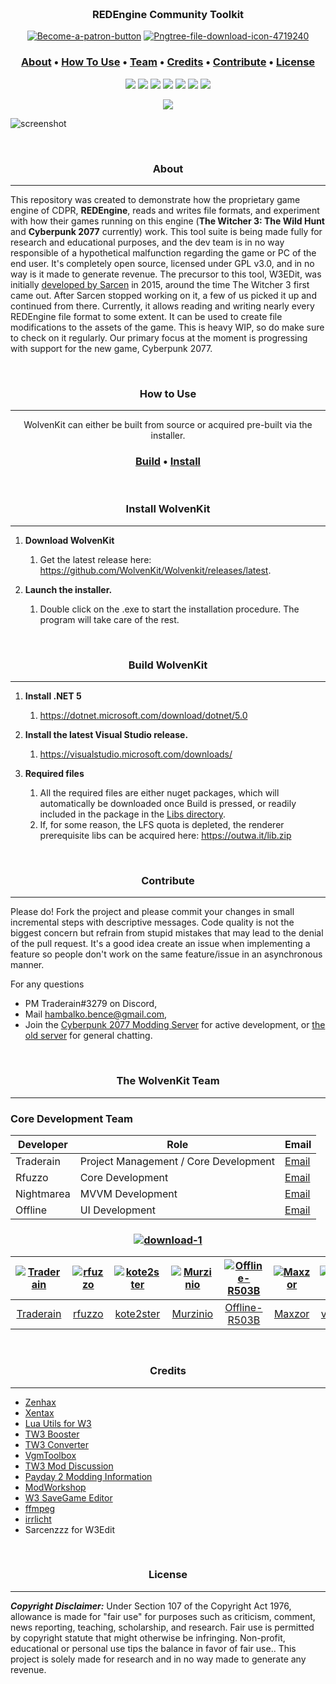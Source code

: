 
<h3 align="center">
  <br>
  <a href="https://redmodding.org/"><img src="https://media.discordapp.net/attachments/803619861170225203/811665837218856970/banner2.png?width=960&height=305" alt="" ></a>
  <br>
  REDEngine Community Toolkit
  <br>
</h3>

</p>
  <p align="center"> 
    <a href="https://patreon.com/traderain"><img src="https://i.ibb.co/RBZKRg4/Become-a-patron-button.png" alt="Become-a-patron-button" border="0"></a>
  <a href="https://github.com/WolvenKit/Wolvenkit/releases/latest"><img src="https://i.ibb.co/272nyjJ/Pngtree-file-download-icon-4719240.png" alt="Pngtree-file-download-icon-4719240" border="0"></a>  
</p>

<h3 align="center">
  <a href="#About">About</a> •
  <a href="#how-to-use">How To Use</a> •
  <a href="#team">Team</a> •
  <a href="#credits">Credits</a> • 
  <a href="#contributing">Contribute</a> •
  <a href="#license">License</a>
 
</h3>

<p align="center">
  <a href="https://github.com/WolvenKit/Wolvenkit/releases"><img src="https://img.shields.io/github/downloads/WolvenKit/Wolven-Kit/total"></a>
  <a href="https://github.com/WolvenKit/Wolvenkit/actions?query=workflow%3AWolvenKit-Nightly"><img src="https://github.com/WolvenKit/Wolven-kit/workflows/WolvenKit-Nightly/badge.svg"></a>
  <a href="https://github.com/WolvenKit/Wolven-kit/issues"><img src="https://img.shields.io/github/issues/WolvenKit/Wolven-kit.svg"></a>
  <a href="https://github.com/WolvenKit/Wolven-kit/network"><img src="https://img.shields.io/github/forks/WolvenKit/Wolven-kit.svg"></a>
  <a href="https://github.com/WolvenKit/Wolven-kit/stargazers"><img src="https://img.shields.io/github/stars/WolvenKit/Wolven-kit.svg"></a>    
  <a href="https://raw.githubusercontent.com/WolvenKit/Wolven-kit/master/LICENSE"><img src="https://img.shields.io/badge/license-AGPL-blue.svg"></a>
  <a href="https://discord.gg/cp77modding"><img src="https://img.shields.io/discord/717692382849663036.svg?label=&logo=discord&logoColor=ffffff&color=7389D8&labelColor=6A7EC2">  </a>  
<p align="center"> 
 <img src="https://media.discordapp.net/attachments/803648048018096170/809406032336912394/unknown.png?width=837&height=640"> 
</p>

![screenshot](https://cdn.discordapp.com/attachments/788051447081598976/811578293676539904/unknown.png)

<div id="about">&zwnj;</div>
<h3 align="center">About</h3>

---

This repository was created to demonstrate how the proprietary game engine of CDPR, **REDEngine**, reads and writes file formats, and experiment with how their games running on this engine (**The Witcher 3: The Wild Hunt** and **Cyberpunk 2077** currently) work. This tool suite is being made fully for research and educational purposes, and the dev team is in no way responsible of a hypothetical malfunction regarding the game or PC of the end user. It's completely open source, licensed under GPL v3.0, and in no way is it made to generate revenue. The precursor to this tool, W3EDit, was initially [developed by Sarcen](http://forums.cdprojektred.com/forum/en/the-witcher-series/the-witcher-3-wild-hunt/mod-discussions/58758-mod-editor) in 2015, around the time The Witcher 3 first came out. After Sarcen stopped working on it, a few of us picked it up and continued from there. Currently, it allows reading and writing nearly every REDEngine file format to some extent. It can be used to create file modifications to the assets of the game. This is heavy WIP, so do make sure to check on it regularly. Our primary focus at the moment is progressing with support for the new game, Cyberpunk 2077.

<div id="how-to-use">&zwnj;</div>
<h3 align="center">How to Use</h3>

---
<p align="center">WolvenKit can either be built from source or acquired pre-built via the installer.</p>
  
<h3 align="center">
  <a href="#building">Build</a> •
  <a href="#install">Install</a> 
</h3>

<div id="install">&zwnj;</div>
<h3 align="center">Install WolvenKit</h3>

---

1. **Download WolvenKit**
   1. Get the latest release here: https://github.com/WolvenKit/Wolvenkit/releases/latest.

2. **Launch the installer.**
   1. Double click on the .exe to start the installation procedure. The program will take care of the rest.

<div id="building">&zwnj;</div>
<h3 align="center">Build WolvenKit</h3>

---

1. **Install .NET 5**
   1. https://dotnet.microsoft.com/download/dotnet/5.0

2. **Install the latest Visual Studio release.**
   1. https://visualstudio.microsoft.com/downloads/

3. **Required files**
   1. All the required files are either nuget packages, which will automatically be downloaded once Build is pressed, or readily included in the package in the [Libs directory](/Libs/).
   1. If, for some reason, the LFS quota is depleted, the renderer prerequisite libs can be acquired here: https://outwa.it/lib.zip



<div id="contributing">&zwnj;</div>
<h3 align="center">Contribute</h3>

---

Please do! Fork the project and please commit your changes in small incremental steps with descriptive messages. Code quality is not the biggest concern but refrain from stupid mistakes that may lead to the denial of the pull request. It's a good idea create an issue when implementing a feature so people don't work on the same feature/issue in an asynchronous manner.

For any questions
- PM Traderain#3279 on Discord,
- Mail hambalko.bence@gmail.com,
- Join the [Cyberpunk 2077 Modding Server](https://discord.gg/cp77modding) for active development, or [the old server](https://discordapp.com/invite/tdSUQQe) for general chatting.

<div id="team">&zwnj;</div>
<h3 align="center">The WolvenKit Team</h3>

---

<h3 align="left">Core Development Team</h3>

Developer | Role | Email
------------ | ------------- | -------------
Traderain | Project Management / Core Development | [Email](mailto:hambalko.bence@gmail.com) 
Rfuzzo | Core Development | [Email](mailto:r.fuzzo@gmail.com) 
Nightmarea | MVVM Development | [Email](mailto:kote2ster@gmail.com) 
Offline | UI Development | [Email](mailto:sodanakin@gmail.com) 



<h3 align="center"><a href="https://imgbb.com/"><img src="https://i.ibb.co/ky17Xj9/download-1.png" alt="download-1" border="0"></a>
</h3>

<!-- readme: contributors -start -->
[<img alt="Traderain" src="https://avatars.githubusercontent.com/u/6411732?v=4&s=117 width=117">](https://github.com/Traderain) |[<img alt="rfuzzo" src="https://avatars.githubusercontent.com/u/37657287?v=4&s=117 width=117">](https://github.com/rfuzzo) |[<img alt="kote2ster" src="https://avatars.githubusercontent.com/u/7668964?v=4&s=117 width=117">](https://github.com/kote2ster) |[<img alt="Murzinio" src="https://avatars.githubusercontent.com/u/17109925?v=4&s=117 width=117">](https://github.com/Murzinio) |[<img alt="Offline-R503B" src="https://avatars.githubusercontent.com/u/11785451?v=4&s=117 width=117">](https://github.com/Offline-R503B) |[<img alt="Maxzor" src="https://avatars.githubusercontent.com/u/16599683?v=4&s=117 width=117">](https://github.com/Maxzor) |[<img alt="vonLeebpl" src="https://avatars.githubusercontent.com/u/18351077?v=4&s=117 width=117">](https://github.com/vonLeebpl) |[<img alt="TheBloke" src="https://avatars.githubusercontent.com/u/784313?v=4&s=117 width=117">](https://github.com/TheBloke) |[<img alt="jato" src="https://avatars.githubusercontent.com/u/65016231?v=4&s=117 width=117">](https://github.com/ja-to) |[<img alt="michaelpolakatwork" src="https://avatars.githubusercontent.com/u/8367868?v=4&s=117 width=117">](https://github.com/michaelpolakatwork) |[<img alt="DerinHalil" src="https://avatars.githubusercontent.com/u/50413946?v=4&s=117 width=117">](https://github.com/DerinHalil) |[<img alt="HitmanHimself" src="https://avatars.githubusercontent.com/u/76775663?v=4&s=117 width=117">](https://github.com/HitmanHimself) |[<img alt="Lim3zer0" src="https://avatars.githubusercontent.com/u/37447664?v=4&s=117 width=117">](https://github.com/Lim3zer0) |[<img alt="phrisk" src="https://avatars.githubusercontent.com/u/2071877?v=4&s=117 width=117">](https://github.com/phrisk) |[<img alt="ali-alidoust" src="https://avatars.githubusercontent.com/u/11314833?v=4&s=117 width=117">](https://github.com/ali-alidoust) |[<img alt="Anras573" src="https://avatars.githubusercontent.com/u/3352626?v=4&s=117 width=117">](https://github.com/Anras573) |[<img alt="carlosproiete" src="https://avatars.githubusercontent.com/u/33644328?v=4&s=117 width=117">](https://github.com/carlosproiete) |[<img alt="Jicksaw" src="https://avatars.githubusercontent.com/u/4146763?v=4&s=117 width=117">](https://github.com/Jicksaw) |[<img alt="TheFusion21" src="https://avatars.githubusercontent.com/u/19536820?v=4&s=117 width=117">](https://github.com/TheFusion21) |[<img alt="mattstates" src="https://avatars.githubusercontent.com/u/10776356?v=4&s=117 width=117">](https://github.com/mattstates) |[<img alt="robymontyz" src="https://avatars.githubusercontent.com/u/1668164?v=4&s=117 width=117">](https://github.com/robymontyz) |[<img alt="Strahlemann83" src="https://avatars.githubusercontent.com/u/34252137?v=4&s=117 width=117">](https://github.com/Strahlemann83) |[<img alt="sw3dg1n" src="https://avatars.githubusercontent.com/u/56805141?v=4&s=117 width=117">](https://github.com/sw3dg1n) |[<img alt="dingdio" src="https://avatars.githubusercontent.com/u/4729750?v=4&s=117 width=117">](https://github.com/dingdio) |[<img alt="dnandha" src="https://avatars.githubusercontent.com/u/29749761?v=4&s=117 width=117">](https://github.com/dnandha) |[<img alt="hrkrx" src="https://avatars.githubusercontent.com/u/5176531?v=4&s=117 width=117">](https://github.com/hrkrx) |[<img alt="philippTheCat" src="https://avatars.githubusercontent.com/u/120595?v=4&s=117 width=117">](https://github.com/philippTheCat) |
:---:|:---:|:---:|:---:|:---:|:---:|:---:|:---:|:---:|:---:|:---:|:---:|:---:|:---:|:---:|:---:|:---:|:---:|:---:|:---:|:---:|:---:|:---:|:---:|:---:|:---:|:---:|
[Traderain](https://github.com/Traderain)|[rfuzzo](https://github.com/rfuzzo)|[kote2ster](https://github.com/kote2ster)|[Murzinio](https://github.com/Murzinio)|[Offline-R503B](https://github.com/Offline-R503B)|[Maxzor](https://github.com/Maxzor)|[vonLeebpl](https://github.com/vonLeebpl)|[TheBloke](https://github.com/TheBloke)|[ja-to](https://github.com/ja-to)|[michaelpolakatwork](https://github.com/michaelpolakatwork)|[DerinHalil](https://github.com/DerinHalil)|[HitmanHimself](https://github.com/HitmanHimself)|[Lim3zer0](https://github.com/Lim3zer0)|[phrisk](https://github.com/phrisk)|[ali-alidoust](https://github.com/ali-alidoust)|[Anras573](https://github.com/Anras573)|[carlosproiete](https://github.com/carlosproiete)|[Jicksaw](https://github.com/Jicksaw)|[TheFusion21](https://github.com/TheFusion21)|[mattstates](https://github.com/mattstates)|[robymontyz](https://github.com/robymontyz)|[Strahlemann83](https://github.com/Strahlemann83)|[sw3dg1n](https://github.com/sw3dg1n)|[dingdio](https://github.com/dingdio)|[dnandha](https://github.com/dnandha)|[hrkrx](https://github.com/hrkrx)|[philippTheCat](https://github.com/philippTheCat)|
<!-- readme: contributors -end -->

<div id="credits">&zwnj;</div>
<h3 align="center">Credits</h3>

---

- [Zenhax](https://zenhax.com)
- [Xentax](https://xentax.com)
- [Lua Utils for W3](https://github.com/hhrhhr/Lua-utils-for-Witcher-3)
- [TW3 Booster](https://github.com/gamebooster/witcher3-booster)
- [TW3 Converter](https://bitbucket.org/jlouis/witcherconverter)
- [VgmToolbox](https://sourceforge.net/projects/vgmtoolbox/)
- [TW3 Mod Discussion](http://forums.cdprojektred.com/forum/en/the-witcher-series/the-witcher-3-wild-hunt/mod-discussions)
- [Payday 2 Modding Information](https://bitbucket.org/zabb65/payday-2-modding-information)
- [ModWorkshop](https://modworkshop.net/showthread.php?tid=101)
- [W3 SaveGame Editor](https://github.com/Atvaark/W3SavegameEditor)
- [ffmpeg](https://www.ffmpeg.org/)
- [irrlicht](http://irrlicht.sourceforge.net/)
- Sarcenzzz for W3Edit



<div id="license">&zwnj;</div>
<h3 align="center">License</h3>

---

***Copyright Disclaimer:*** Under Section 107 of the Copyright Act 1976, allowance is made for "fair use" for purposes such as criticism, comment, news reporting, teaching, scholarship, and research. Fair use is permitted by copyright statute that might otherwise be infringing. Non-profit, educational or personal use tips the balance in favor of fair use.. This project is solely made for research and in no way made to generate any revenue.

